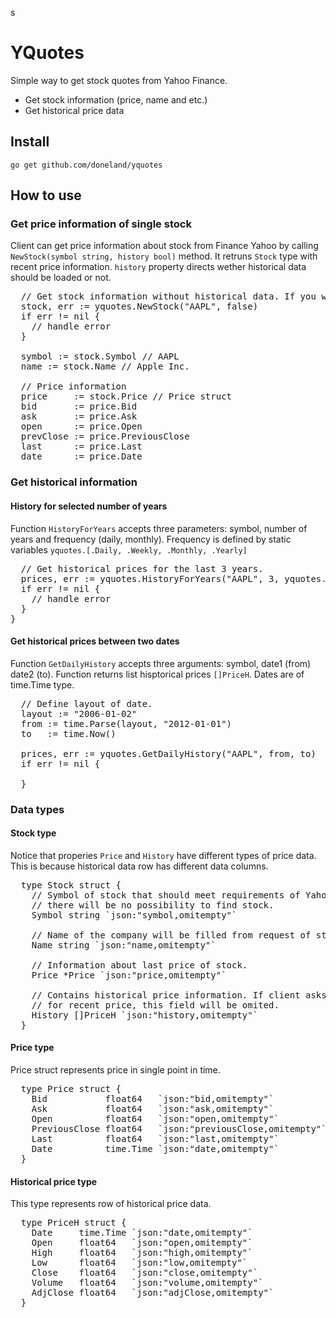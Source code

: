 s<h1>YQuotes</h1>
<p>Simple way to get stock quotes from Yahoo Finance.</p>
<p>
  <ul>
    <li>Get stock information (price, name and etc.)</li>
    <li>Get historical price data</li>
  </ul>
</p>

<h2>Install</h2>
<code>go get github.com/doneland/yquotes</code>

<h2>How to use</h2>
<h3>Get price information of single stock</h3>
<p>
  Client can get price information about stock from Finance Yahoo by calling 
  <code>NewStock(symbol string, history bool)</code> method. It retruns
  <code>Stock</code> type with recent price information. <code>history</code> property 
  directs wether historical data should be loaded or not.
</p>

<pre>
  // Get stock information without historical data. If you want to load 
  stock, err := yquotes.NewStock("AAPL", false)
  if err != nil {
    // handle error
  }

  symbol := stock.Symbol // AAPL
  name := stock.Name // Apple Inc.
  
  // Price information
  price     := stock.Price // Price struct 
  bid       := price.Bid
  ask       := price.Ask
  open      := price.Open
  prevClose := price.PreviousClose
  last      := price.Last
  date      := price.Date 
</pre>

<h3>Get historical information</h3>
<h4>History for selected number of years</h4>

<p>
  Function <code>HistoryForYears</code> accepts three parameters: symbol, number of 
  years and frequency (daily, monthly). Frequency is defined by static variables 
  <code>yquotes.[.Daily, .Weekly, .Monthly, .Yearly]</code>
</p>

<pre>
  // Get historical prices for the last 3 years.
  prices, err := yquotes.HistoryForYears("AAPL", 3, yquotes.Daily)
  if err != nil {
    // handle error
  }
}
</pre>

<h4>Get historical prices between two dates</h4>
<p>
  Function <code>GetDailyHistory</code> accepts three arguments: symbol, date1 (from)
  date2 (to). Function returns list hisptorical prices <code>[]PriceH</code>. Dates are of time.Time type.
</p>

<pre>
  // Define layout of date. 
  layout := "2006-01-02"
  from := time.Parse(layout, "2012-01-01")
  to   := time.Now()

  prices, err := yquotes.GetDailyHistory("AAPL", from, to)
  if err != nil {

  }
</pre>

<h3>Data types</h3>
<h4>Stock type</h4>

<p>
  Notice that properies <code>Price</code> and <code>History</code> have different 
  types of price data. This is because historical data row has different data columns.
</p>

<pre>
  type Stock struct {
    // Symbol of stock that should meet requirements of Yahoo. Otherwise,
    // there will be no possibility to find stock.
    Symbol string `json:"symbol,omitempty"`

    // Name of the company will be filled from request of stock data.
    Name string `json:"name,omitempty"`

    // Information about last price of stock.
    Price *Price `json:"price,omitempty"`

    // Contains historical price information. If client asks information
    // for recent price, this field will be omited.
    History []PriceH `json:"history,omitempty"`
  }
</pre>

<h4>Price type</h4>

<p>Price struct represents price in single point in time.</p>
<pre>
  type Price struct {
    Bid           float64   `json:"bid,omitempty"`
    Ask           float64   `json:"ask,omitempty"`
    Open          float64   `json:"open,omitempty"`
    PreviousClose float64   `json:"previousClose,omitempty"`
    Last          float64   `json:"last,omitempty"`
    Date          time.Time `json:"date,omitempty"`
  }
</pre>

<h4>Historical price type</h4>

<p>This type represents row of historical price data.</p>
<pre>
  type PriceH struct {
    Date     time.Time `json:"date,omitempty"`
    Open     float64   `json:"open,omitempty"`
    High     float64   `json:"high,omitempty"`
    Low      float64   `json:"low,omitempty"`
    Close    float64   `json:"close,omitempty"`
    Volume   float64   `json:"volume,omitempty"`
    AdjClose float64   `json:"adjClose,omitempty"`
  }
</pre>
